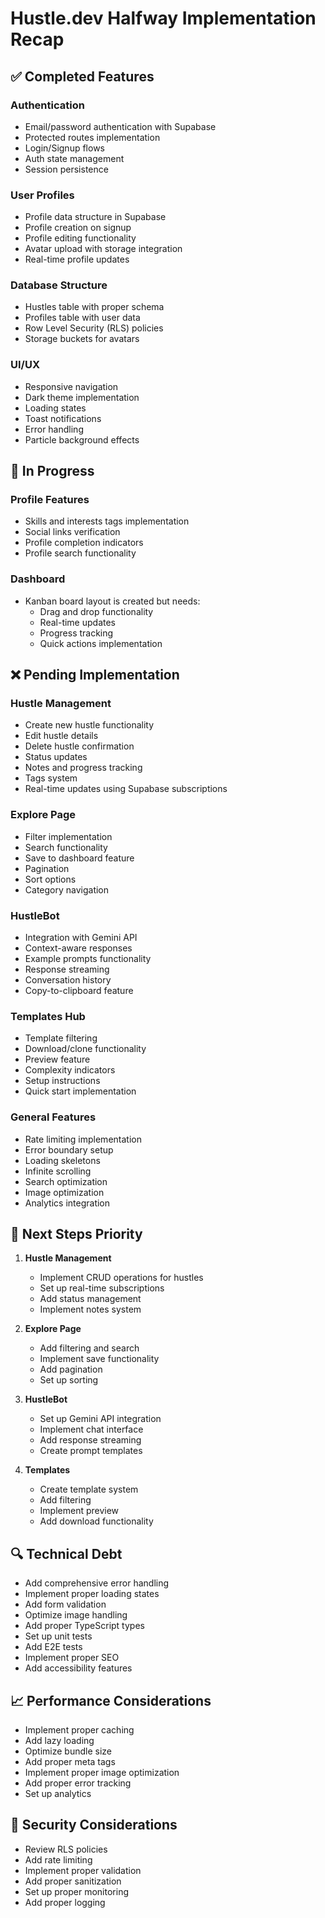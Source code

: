 # Hustle.dev Halfway Implementation Recap

## ✅ Completed Features

### Authentication
- Email/password authentication with Supabase
- Protected routes implementation
- Login/Signup flows
- Auth state management
- Session persistence

### User Profiles
- Profile data structure in Supabase
- Profile creation on signup
- Profile editing functionality
- Avatar upload with storage integration
- Real-time profile updates

### Database Structure
- Hustles table with proper schema
- Profiles table with user data
- Row Level Security (RLS) policies
- Storage buckets for avatars

### UI/UX
- Responsive navigation
- Dark theme implementation
- Loading states
- Toast notifications
- Error handling
- Particle background effects

## 🚧 In Progress

### Profile Features
- Skills and interests tags implementation
- Social links verification
- Profile completion indicators
- Profile search functionality

### Dashboard
- Kanban board layout is created but needs:
  - Drag and drop functionality
  - Real-time updates
  - Progress tracking
  - Quick actions implementation

## ❌ Pending Implementation

### Hustle Management
- Create new hustle functionality
- Edit hustle details
- Delete hustle confirmation
- Status updates
- Notes and progress tracking
- Tags system
- Real-time updates using Supabase subscriptions

### Explore Page
- Filter implementation
- Search functionality
- Save to dashboard feature
- Pagination
- Sort options
- Category navigation

### HustleBot
- Integration with Gemini API
- Context-aware responses
- Example prompts functionality
- Response streaming
- Conversation history
- Copy-to-clipboard feature

### Templates Hub
- Template filtering
- Download/clone functionality
- Preview feature
- Complexity indicators
- Setup instructions
- Quick start implementation

### General Features
- Rate limiting implementation
- Error boundary setup
- Loading skeletons
- Infinite scrolling
- Search optimization
- Image optimization
- Analytics integration

## 🔄 Next Steps Priority

1. **Hustle Management**
   - Implement CRUD operations for hustles
   - Set up real-time subscriptions
   - Add status management
   - Implement notes system

2. **Explore Page**
   - Add filtering and search
   - Implement save functionality
   - Add pagination
   - Set up sorting

3. **HustleBot**
   - Set up Gemini API integration
   - Implement chat interface
   - Add response streaming
   - Create prompt templates

4. **Templates**
   - Create template system
   - Add filtering
   - Implement preview
   - Add download functionality

## 🔍 Technical Debt

- Add comprehensive error handling
- Implement proper loading states
- Add form validation
- Optimize image handling
- Add proper TypeScript types
- Set up unit tests
- Add E2E tests
- Implement proper SEO
- Add accessibility features

## 📈 Performance Considerations

- Implement proper caching
- Add lazy loading
- Optimize bundle size
- Add proper meta tags
- Implement proper image optimization
- Add proper error tracking
- Set up analytics

## 🔐 Security Considerations

- Review RLS policies
- Add rate limiting
- Implement proper validation
- Add proper sanitization
- Set up proper monitoring
- Add proper logging
